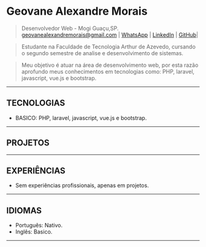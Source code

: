 # Geovane Alexandre Morais 
> Desenvolvedor Web - Mogi Guaçu,SP.\
> [geovanealexandremorais@gmail.com](mailto:geovanealexandremorais@gmail.com)
| [WhatsApp](https://api.whatsapp.com/send?phone=5519991784852)
| [LinkedIn](https://www.linkedin.com/in/geovane-alexandre-morais-b901561a5/)
| [GitHub](https://github.com/geovane-morais)|

> Estudante na Faculdade de Tecnologia Arthur de Azevedo, cursando o segundo semestre de analise e desenvolvimento de sistemas.

> Meu objetivo é atuar na área de desenvolvimento web, por esta razão aprofundo meus conhecimentos em tecnologias como: PHP, laravel, javascript, vue.js e bootstrap.
-----

## TECNOLOGIAS
- BASICO: PHP, laravel, javascript, vue.js e bootstrap.
-----

## PROJETOS
-----

## EXPERIÊNCIAS
- Sem experiências profissionais, apenas em projetos.
-----

## IDIOMAS
- Português: Nativo.
- Inglês:    Basico.
-----
